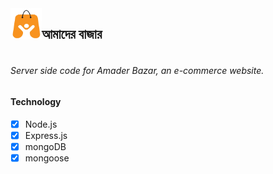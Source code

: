 <div style="display: flex">
<img
      src="./public/amder-bajar-logo.png"
      style="width: 50px; height: 50px"
    />
 <h2> আমাদের বাজার <h2/>

 </div>

###### Server side code for Amader Bazar, an e-commerce website.

#### Technology

- [x] Node.js
- [x] Express.js
- [x] mongoDB
- [x] mongoose
